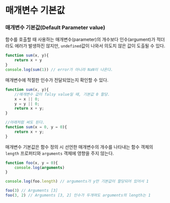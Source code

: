 # 매개변수 기본값

### 매개변수 기본값(Default Parameter value)

함수를 호출할 때 사용하는 매개변수(parameter)의 개수보다 인수(argument)가 적더라도 에러가 발생하진 않지만, `undefined`값이 나와서 의도치 않은 값이 도출될 수 있다.

```js
function sum(x, y){
    return x + y
}
console.log(sum(1)) // error가 아니라 NaN이 나온다.
```

매개변수에 적절한 인수가 전달되었는지 확인할 수 있다.

```js
function sum(x, y){
    //매개변수 값이 falsy value일 때, 기본값 0 할당.
    x = x || 0;
    y = y || 0;
    return x + y;
}

//아래처럼 써도 된다.
function sum(x = 0, y = 0){
    return x + y;
}
```

매개변수 기본값은 함수 정의 시 선언한 매개변수의 개수를 나타내는 함수 객체의 `length` 프로퍼티와 `arguments` 객체에 영향을 주지 않는다.

```js
function foo(x, y = 0){
    console.log(arguments)
}

console.log(foo.length) // arguments가 y만 기본값이 할당되어 있어서 1

foo(3) // Arguments [3]
foo(3, 2) // Arguments [3, 2] 인수가 두개여도 arguments의 length는 1
```

